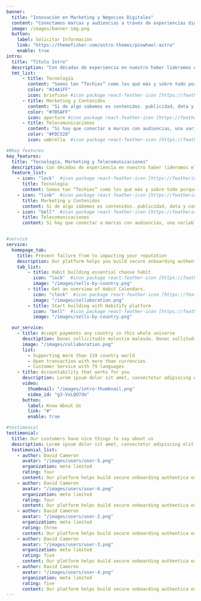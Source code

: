 ```yaml
---
banner:
  title: "Innovación en Marketing y Negocios Digitales"
  content: "Conectamos marcas y audiencias a través de experiencias digitales excepcionales que no solo conectan, sino que también cautivan a nuestra audiencia."
  image: /images/banner-img.png
  button:
    label: Solicitar Información
    link: "https://themefisher.com/astro-themes/pinwheel-astro"
    enable: true
intro:
  title: "Título Intro"
  description: "Con décadas de experiencia en nuestro haber lideramos el camino en la innovación digital, fusionando la Tecnología, el Marketing y las Telecomunicaciones (TMT) para crear soluciones que impulsan el éxito empresarial."
  tmt_list:
      - title: Tecnología
        content: "Somos tan “Techies” como los qué más y sobre todo porque nos ha tocado innovar desde antes que existiera el Internet y los teléfonos móviles hasta la Inteligencia Artificial y el Internet de las Cosas"
        color: "#24A1FF"
        icon: briefcase #icon package react-feather-icon [https://feathericons.com]
      - title: Marketing y Contenidos
        content: "Si de algo sabemos es contenidos. publicidad, data y comunicación. Creamos el primer sitio de Internet en México hace casi 30 años, vendimos la primera campaña de publicidad digital a fines de los 90s y hemos seguido creando campañas de publicidad en todas las plataformas digitales que han ido surgiendo a través de los años, siempre con estrategia y creatividad enfocada a los resultados de las marcas."
        color: "#7B5AFF"
        icon: aperture #icon package react-feather-icon [https://feathericons.com]
      - title: Telecomunicaciones
        content: "Si hay que conectar a marcas con audiencias, una variable básica son las telecomunicaciones. Desde las conexiones vía Dial-up, hasta las redes WiFi y el 5G, pasando por el SMS y el MMS, siempre las hemos integrado como parte de una estrategia de comunicación y de negocio."
        color: "#FDC528"
        icon: umbrella  #icon package react-feather-icon [https://feathericons.com]

##key features
key_features:
  title: "Tecnología, Marketing y Telecomunicaciones"
  description: Con décadas de experiencia en nuestro haber lideramos el camino en la innovación digital, fusionando la Tecnología, el Marketing y las Telecomunicaciones (TMT) para crear soluciones que impulsan el éxito empresarial.
  feature_list:
    - icon: "lock"  #icon package react-feather-icon [https://feathericons.com/]
      title: Tecnología
      content: Somos tan “Techies” como los qué más y sobre todo porque nos ha tocado innovar desde antes que existiera el Internet y los teléfonos móviles hasta la Inteligencia Artificial y el Internet de las Cosas.
    - icon: "link"  #icon package react-feather-icon [https://feathericons.com/]
      title: Marketing y Contenidos
      content: Si de algo sabemos es contenidos. publicidad, data y comunicación. Creamos el primer sitio de Internet en México hace casi 30 años, vendimos la primera campaña de publicidad digital a fines de los 90s y hemos seguido creando campañas de publicidad en todas las plataformas digitales que han ido surgiendo a través de los años, siempre con estrategia y creatividad enfocada a los resultados de las marcas.
    - icon: "bell"  #icon package react-feather-icon [https://feathericons.com/]
      title: Telecomunicaciones
      content: Si hay que conectar a marcas con audiencias, una variable básica son las telecomunicaciones. Desde las conexiones vía Dial-up, hasta las redes WiFi y el 5G, pasando por el SMS y el MMS, siempre las hemos integrado como parte de una estrategia de comunicación y de negocio.


#service
service:
  homepage_tab:
    title: Prevent failure from to impacting your reputation
    description: Our platform helps you build secure onboarding authentication experiences that retain and engage your users. We build the infrastructure, you can.
    tab_list:
        - title: Habit building essential choose habit
          icon: "lock"  #icon package react-feather-icon [https://feathericons.com/]
          image: "/images/sells-by-country.png"
        - title: Get an overview of Habit Calendars.
          icon: "clock"  #icon package react-feather-icon [https://feathericons.com/]
          image: "/images/collaboration.png"
        - title: Start building with Habitify platform
          icon: "bell"  #icon package react-feather-icon [https://feathericons.com/]
          image: "/images/sells-by-country.png"

  our_service:
    - title: Accept payments any country in this whole universe
      desctiption: Donec sollicitudin molestie malesda. Donec sollitudin molestie malesuada. Mauris pellentesque nec, egestas non nisi. Cras ultricies ligula sed
      image: "/images/collaboration.png"
      list:
        - Supporting more than 119 country world
        - Open transaction with more than currencies
        - Customer Service with 79 languages
    - title: Accountability that works for you
      description: Lorem ipsum dolor sit amet, consectetur adipiscing elit. Morbi egestas Werat viverra id et aliquet. vulputate egestas sollicitudin.
      video:
        thumbnail: "/images/intro-thumbnail.png"
        video_id: "g3-VxLQO7do"
      button:
        label: Know About Us
        link: "#"
        enable: true

#testimonial
testimonial:
  title: Our customers have nice things to say about us
  description: Lorem ipsum dolor sit amet, consectetur adipiscing elit. Morbi egestas Werat viverra id et aliquet. vulputate egestas sollicitudin.
  testimonial_list:
    - author: David Cameron
      avatar: "/images/users/user-5.png"
      organization: meta limited
      rating: four
      content: Our platform helps build secure onboarding authentica experiences & engage your users. We build .
    - author: David Cameron
      avatar: "/images/users/user-6.png"
      organization: meta limited
      rating: four
      content: Our platform helps build secure onboarding authentica experiences & engage your users. We build .
    - author: David Cameron
      avatar: "/images/users/user-2.png"
      organization: meta limited
      rating: three
      content: Our platform helps build secure onboarding authentica experiences & engage your users. We build .
    - author: David Cameron
      avatar: "/images/users/user-3.png"
      organization: meta limited
      rating: five
      content: Our platform helps build secure onboarding authentica experiences & engage your users. We build .
    - author: David Cameron
      avatar: "/images/users/user-4.png"
      organization: meta limited
      rating: five
      content: Our platform helps build secure onboarding authentica experiences & engage your users. We build .
---
```

